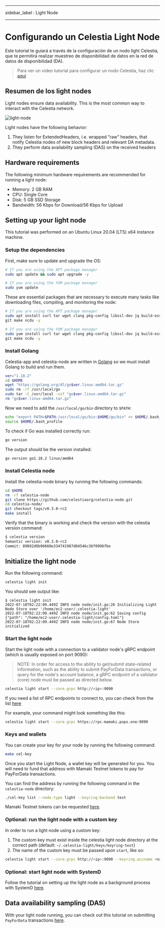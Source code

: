 - - -
sidebar_label : Light Node
- - -

# Configurando un Celestia Light Node

Este tutorial te guiará a través de la configuración de un nodo light Celestia, que te permitirá realizar muestreo de disponibilidad de datos en la red de datos de disponibilidad (DA).

> Para ver un video tutorial para configurar un nodo Celestia, haz clic [aquí](../developers/light-node-video.md)

## Resumen de los light nodes

Light nodes ensure data availability. This is the most common way to interact with the Celestia network.

![light-node](/img/nodes/LightNodes.png)

Light nodes have the following behavior:

1. They listen for ExtendedHeaders, i.e. wrapped “raw” headers, that notify Celestia nodes of new block headers and relevant DA metadata.
2. They perform data availability sampling (DAS) on the received headers

## Hardware requirements

The following minimum hardware requirements are recommended for running a light node:

* Memory: 2 GB RAM
* CPU: Single Core
* Disk: 5 GB SSD Storage
* Bandwidth: 56 Kbps for Download/56 Kbps for Upload

## Setting up your light node

This tutorial was performed on an Ubuntu Linux 20.04 (LTS) x64 instance machine.

### Setup the dependencies

First, make sure to update and upgrade the OS:

```sh
# If you are using the APT package manager
sudo apt update && sudo apt upgrade -y

# If you are using the YUM package manager
sudo yum update
```

These are essential packages that are necessary to execute many tasks like downloading files, compiling, and monitoring the node:

```sh
# If you are using the APT package manager
sudo apt install curl tar wget clang pkg-config libssl-dev jq build-essential \
git make ncdu -y

# If you are using the YUM package manager
sudo yum install curl tar wget clang pkg-config libssl-dev jq build-essential \
git make ncdu -y
```

### Install Golang

Celestia-app and celestia-node are written in [Golang](https://go.dev/) so we must install Golang to build and run them.

```sh
ver="1.18.2"
cd $HOME
wget "https://golang.org/dl/go$ver.linux-amd64.tar.gz"
sudo rm -rf /usr/local/go
sudo tar -C /usr/local -xzf "go$ver.linux-amd64.tar.gz"
rm "go$ver.linux-amd64.tar.gz"
```

Now we need to add the `/usr/local/go/bin` directory to `$PATH`:

```sh
echo "export PATH=$PATH:/usr/local/go/bin:$HOME/go/bin" >> $HOME/.bash_profile
source $HOME/.bash_profile
```

To check if Go was installed correctly run:

```sh
go version
```

The output should be the version installed:

```sh
go version go1.18.2 linux/amd64
```

### Install Celestia node

Install the celestia-node binary by running the following commands:

```sh
cd $HOME
rm -rf celestia-node
git clone https://github.com/celestiaorg/celestia-node.git
cd celestia-node/
git checkout tags/v0.3.0-rc2
make install
```

Verify that the binary is working and check the version with the celestia version command:

```sh
$ celestia version
Semantic version: v0.3.0-rc2
Commit: 89892d8b96660e334741987d84546c36f0996fbe
```

## Initialize the light node

Run the following command:

```sh
celestia light init
```

You should see output like:

<!-- markdownlint-disable MD013 -->
```output
$ celestia light init
2022-07-18T02:22:09.449Z INFO node node/init.go:26 Initializing Light Node Store over '/home/ec2-user/.celestia-light'
2022-07-18T02:22:09.449Z INFO node node/init.go:62 Saving config {"path": "/home/ec2-user/.celestia-light/config.toml"}
2022-07-18T02:22:09.449Z INFO node node/init.go:67 Node Store initialized
```
<!-- markdownlint-enable MD013 -->

### Start the light node

Start the light node with a connection to a validator node's gRPC endpoint (which is usually exposed on port 9090):

> NOTE: In order for access to the ability to get/submit state-related information, such as the ability to submit PayForData transactions, or query for the node's account balance, a gRPC endpoint of a validator (core) node must be passed as directed below.

```sh
celestia light start --core.grpc http://<ip>:9090
```

If you need a list of RPC endpoints to connect to, you can check from the list [here](./mamaki-testnet.md#rpc-endpoints)

For example, your command might look something like this:

```sh
celestia light start --core.grpc https://rpc-mamaki.pops.one:9090
```

### Keys and wallets

You can create your key for your node by running the following command:

```sh
make cel-key
```

Once you start the Light Node, a wallet key will be generated for you. You will need to fund that address with Mamaki Testnet tokens to pay for PayForData transactions.

You can find the address by running the following command in the `celestia-node` directory:

```sh
./cel-key list --node.type light --keyring-backend test
```

Mamaki Testnet tokens can be requested [here](./mamaki-testnet.md#mamaki-testnet-faucet).

### Optional: run the light node with a custom key

In order to run a light node using a custom key:

1. The custom key must exist inside the celestia light node directory at the correct path (default: `~/.celestia-light/keys/keyring-test`)
2. The name of the custom key must be passed upon `start`, like so:

```sh
celestia light start --core.grpc http://<ip>:9090 --keyring.accname <name_of_custom_key>
```

### Optional: start light node with SystemD

Follow the tutorial on setting up the light node as a background process with SystemD [here](./systemd.md#celestia-light-node).

## Data availability sampling (DAS)

With your light node running, you can check out this tutorial on submitting `PayForData` transactions [here](../developers/node-tutorial.md).
